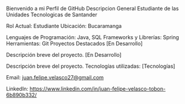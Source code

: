 Bienvenido a mi Perfil de GitHub
Descripcion General
Estudiante de las Unidades Tecnologicas de Santander 

Rol Actual: Estudiante
Ubicación: Bucaramanga


Lenguajes de Programación: Java, SQL
Frameworks y Librerías: Spring
Herramientas: Git
Proyectos Destacados
[En Desarrollo]

Descripción breve del proyecto.
[En Desarrollo]

Descripción breve del proyecto.
Tecnologías utilizadas: [Tecnologías]

Email: juan.felipe.velasco27@gmail.com

LinkedIn: https://www.linkedin.com/in/juan-felipe-velasco-tobon-6b890b332/
